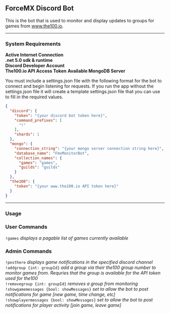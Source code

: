 ## ForceMX Discord Bot
This is the bot that is used to monitor and display updates to groups for games from www.the100.io.

---
### System Requirements
**Active Internet Connection**  
**.net 5.0 sdk & runtime**  
**Discord Developer Account**  
**The100.io API Access Token**
**Available MongoDB Server**
  
You must include a settings.json file with the following format for the bot to connect and begin listening for requests.
If you run the app without the settings.json file it will create a template settings.json file that you can use to fill
in the required values.

```json
{
  "discord": {
    "token": "{your discord bot token here}",
    "command_prefixes": [
      "!"
    ],
    "shards": 1
  },
  "mongo": {
    "connection_string": "{your mongo server connection string here}",
    "database_name": "FmxMonitorBot",
    "collection_names": {
      "games": "games",
      "guilds": "guilds"
    }
  },
  "the100": {
    "token": "{your www.the100.io API token here}"
  }
}
```
---
### Usage

### User Commands
`!games` *displays a pagable list of games currently available*

### Admin Commands
`!posthere` *displays game notifications in the specified discord channel*  
`!addgroup {int: groupId}` *add a group via their the100 group number to monitor games from. Requries that the group is available for the API token used for the100*  
`!removegroup {int: groupId}` *removes a group from monitoring*  
`!showgamemessages {bool: showMessages}` *set to allow the bot to post notifications for game [new game, time change, etc]*  
`!showplayermessages {bool: showMessages}` *set to allow the bot to post notifications for player activity [join game, leave game]*

